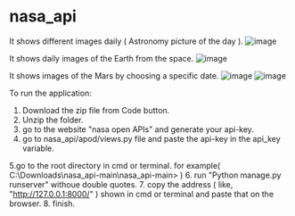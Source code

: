 # nasa_api
It shows different images daily ( Astronomy picture of the day ).
![image](https://user-images.githubusercontent.com/75579825/191638927-bada91fd-7356-42fb-a97e-a3f8e7469af0.png)


It shows daily images of the Earth from the space.
![image](https://user-images.githubusercontent.com/75579825/191639118-eb4bd85e-1a0d-4df9-8280-6ccab0cbd9ee.png)

It shows images of the Mars by choosing a specific date.
![image](https://user-images.githubusercontent.com/75579825/191639186-1a31fd32-ea91-46c8-adc1-b4891ee19a32.png)
![image](https://user-images.githubusercontent.com/75579825/191639414-c1348396-fcea-4ffc-b77a-f8cd37805fb9.png)


To run the application:
1. Download the zip file from Code button.
2. Unzip the folder.
3. go to the website "nasa open APIs" and generate your api-key.
4. go to nasa_api/apod/views.py file and paste the api-key in the api_key variable.

5.go to the root directory in cmd or terminal.
   for example( C:\Downloads\nasa_api-main\nasa_api-main> )
6. run "Python manage.py runserver" withoue double quotes.
7. copy the address ( like, "http://127.0.0.1:8000/" ) shown in cmd or terminal and paste that on the browser.
8. finish.

